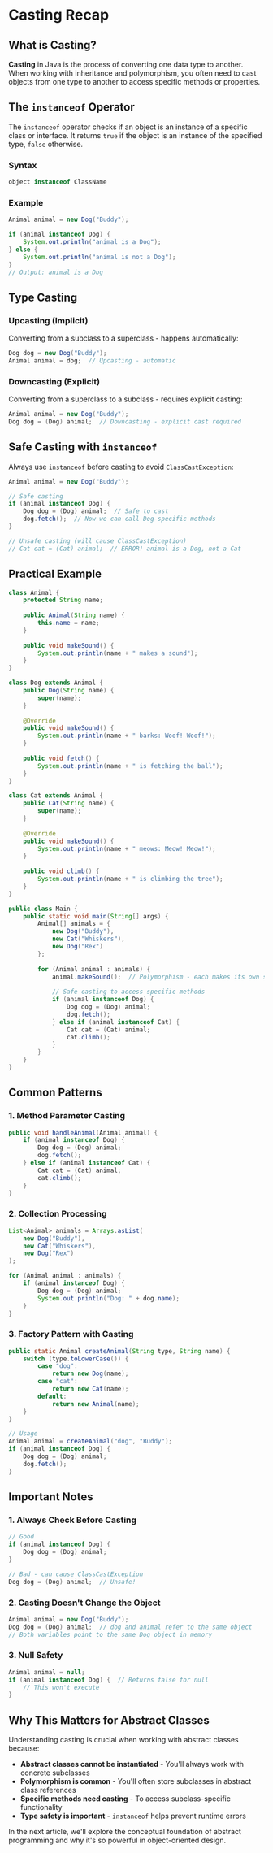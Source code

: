 # Casting Recap

## What is Casting?

**Casting** in Java is the process of converting one data type to another. When working with inheritance and polymorphism, you often need to cast objects from one type to another to access specific methods or properties.

## The `instanceof` Operator

The `instanceof` operator checks if an object is an instance of a specific class or interface. It returns `true` if the object is an instance of the specified type, `false` otherwise.

### Syntax
```java
object instanceof ClassName
```

### Example
```java
Animal animal = new Dog("Buddy");

if (animal instanceof Dog) {
    System.out.println("animal is a Dog");
} else {
    System.out.println("animal is not a Dog");
}
// Output: animal is a Dog
```

## Type Casting

### Upcasting (Implicit)
Converting from a subclass to a superclass - happens automatically:

```java
Dog dog = new Dog("Buddy");
Animal animal = dog;  // Upcasting - automatic
```

### Downcasting (Explicit)
Converting from a superclass to a subclass - requires explicit casting:

```java
Animal animal = new Dog("Buddy");
Dog dog = (Dog) animal;  // Downcasting - explicit cast required
```

## Safe Casting with `instanceof`

Always use `instanceof` before casting to avoid `ClassCastException`:

```java
Animal animal = new Dog("Buddy");

// Safe casting
if (animal instanceof Dog) {
    Dog dog = (Dog) animal;  // Safe to cast
    dog.fetch();  // Now we can call Dog-specific methods
}

// Unsafe casting (will cause ClassCastException)
// Cat cat = (Cat) animal;  // ERROR! animal is a Dog, not a Cat
```

## Practical Example

```java
class Animal {
    protected String name;
    
    public Animal(String name) {
        this.name = name;
    }
    
    public void makeSound() {
        System.out.println(name + " makes a sound");
    }
}

class Dog extends Animal {
    public Dog(String name) {
        super(name);
    }
    
    @Override
    public void makeSound() {
        System.out.println(name + " barks: Woof! Woof!");
    }
    
    public void fetch() {
        System.out.println(name + " is fetching the ball");
    }
}

class Cat extends Animal {
    public Cat(String name) {
        super(name);
    }
    
    @Override
    public void makeSound() {
        System.out.println(name + " meows: Meow! Meow!");
    }
    
    public void climb() {
        System.out.println(name + " is climbing the tree");
    }
}

public class Main {
    public static void main(String[] args) {
        Animal[] animals = {
            new Dog("Buddy"),
            new Cat("Whiskers"),
            new Dog("Rex")
        };
        
        for (Animal animal : animals) {
            animal.makeSound();  // Polymorphism - each makes its own sound
            
            // Safe casting to access specific methods
            if (animal instanceof Dog) {
                Dog dog = (Dog) animal;
                dog.fetch();
            } else if (animal instanceof Cat) {
                Cat cat = (Cat) animal;
                cat.climb();
            }
        }
    }
}
```

## Common Patterns

### 1. **Method Parameter Casting**
```java
public void handleAnimal(Animal animal) {
    if (animal instanceof Dog) {
        Dog dog = (Dog) animal;
        dog.fetch();
    } else if (animal instanceof Cat) {
        Cat cat = (Cat) animal;
        cat.climb();
    }
}
```

### 2. **Collection Processing**
```java
List<Animal> animals = Arrays.asList(
    new Dog("Buddy"),
    new Cat("Whiskers"),
    new Dog("Rex")
);

for (Animal animal : animals) {
    if (animal instanceof Dog) {
        Dog dog = (Dog) animal;
        System.out.println("Dog: " + dog.name);
    }
}
```

### 3. **Factory Pattern with Casting**
```java
public static Animal createAnimal(String type, String name) {
    switch (type.toLowerCase()) {
        case "dog":
            return new Dog(name);
        case "cat":
            return new Cat(name);
        default:
            return new Animal(name);
    }
}

// Usage
Animal animal = createAnimal("dog", "Buddy");
if (animal instanceof Dog) {
    Dog dog = (Dog) animal;
    dog.fetch();
}
```

## Important Notes

### 1. **Always Check Before Casting**
```java
// Good
if (animal instanceof Dog) {
    Dog dog = (Dog) animal;
}

// Bad - can cause ClassCastException
Dog dog = (Dog) animal;  // Unsafe!
```

### 2. **Casting Doesn't Change the Object**
```java
Animal animal = new Dog("Buddy");
Dog dog = (Dog) animal;  // dog and animal refer to the same object
// Both variables point to the same Dog object in memory
```

### 3. **Null Safety**
```java
Animal animal = null;
if (animal instanceof Dog) {  // Returns false for null
    // This won't execute
}
```

## Why This Matters for Abstract Classes

Understanding casting is crucial when working with abstract classes because:

- **Abstract classes cannot be instantiated** - You'll always work with concrete subclasses
- **Polymorphism is common** - You'll often store subclasses in abstract class references
- **Specific methods need casting** - To access subclass-specific functionality
- **Type safety is important** - `instanceof` helps prevent runtime errors

In the next article, we'll explore the conceptual foundation of abstract programming and why it's so powerful in object-oriented design.
